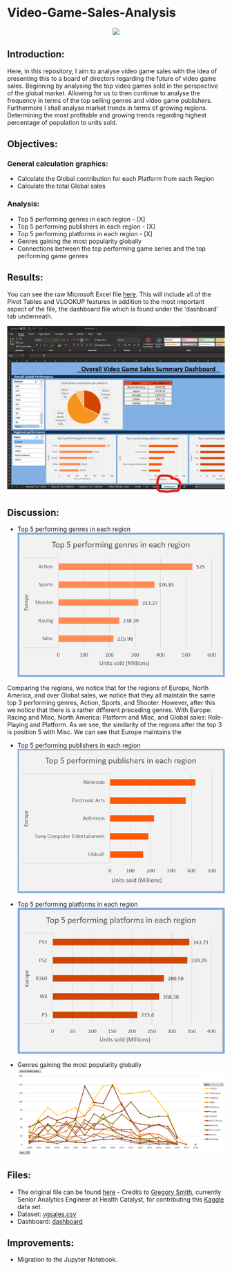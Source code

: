 # Video-Game-Sales-Analysis

<p align="center">
  <img src="https://media.giphy.com/media/QOcbKpFWoHOSsfRH6K/giphy.gif" />
</p>

## Introduction:
Here, in this repository, I aim to analyse video game sales with the idea of presenting this to a board of directors regarding the future of video game sales. Beginning by analysing the top video games sold in the perspective of the global market. Allowing for us to then continue to analyse the frequency in terms of the top selling genres and video game publishers. Furthermore I shall analyse market trends in terms of growing regions. Determining the most profitable and growing trends regarding highest percentage of population to units sold.

## Objectives:

### General calculation graphics:
- Calculate the Global contribution for each Platform from each Region
- Calculate the total Global sales

### Analysis:
- Top 5 performing genres in each region - [X] 
- Top 5 performing publishers in each region - [X] 
- Top 5 performing platforms in each region - [X] 
- Genres gaining the most popularity globally 
- Connections between the top performing game series and the top performing game genres

## Results:
You can see the raw Microsoft Excel file [here](https://github.com/sinhcoshtanh/video_game_sales_excel/blob/e9afab102ac453941ceb8ca082137912b977e033/dashboards.xlsx). This will include all of the Pivot Tables and VLOOKUP features in addition to the most important aspect of the file, the dashboard file which is found under the 'dashboard' tab underneath.

![](https://github.com/sinhcoshtanh/video_game_sales_excel/blob/cf7150df4e1d79a509f580196992988173025522/files/dashboard%20location.png)

## Discussion:
- Top 5 performing genres in each region
![](https://github.com/sinhcoshtanh/video_game_sales_excel/blob/b0d23d81af7cc0e0f05c62736037d89dfecdb93d/files/top_genre_regions.png)

Comparing the regions, we notice that for the regions of Europe, North America, and over Global sales, we notice that they all maintain the same top 3 performing genres, Action, Sports, and Shooter. However, after this we notice that there is a rather different preceding genres. With Europe: Racing and Misc, North America: Platform and Misc, and Global sales: Role-Playing and Platform. As we see, the similarity of the regions after the top 3 is position 5 with Misc. We can see that Europe maintains the 

- Top 5 performing publishers in each region
![](https://github.com/sinhcoshtanh/video_game_sales_excel/blob/b0d23d81af7cc0e0f05c62736037d89dfecdb93d/files/top_pub_region.png)

- Top 5 performing platforms in each region
![](https://github.com/sinhcoshtanh/video_game_sales_excel/blob/b0d23d81af7cc0e0f05c62736037d89dfecdb93d/files/top_plat_region.png)

- Genres gaining the most popularity globally
![](https://github.com/sinhcoshtanh/video_game_sales_excel/blob/6dbfbbea12ac3e16510f43b816dc18467cfa05d4/files/genre_pop.png)
## Files:
- The original file can be found [here](https://www.kaggle.com/gregorut/videogamesales) - Credits to [Gregory Smith](https://www.linkedin.com/in/greg-smith-ab567712/), currently Senior Analytics Engineer at Health Catalyst, for contributing this [Kaggle](https://www.kaggle.com/) data set. 
- Dataset: [vgsales.csv](https://github.com/sinhcoshtanh/Video-Game-Sales-Analysis/blob/f0a2b1cde024b925370f678437fc4799e93a2401/files/vgsales.csv)
- Dashboard: [dashboard](https://github.com/sinhcoshtanh/video_game_sales_excel/blob/e9afab102ac453941ceb8ca082137912b977e033/dashboards.xlsx)

## Improvements:
- Migration to the Jupyter Notebook.
